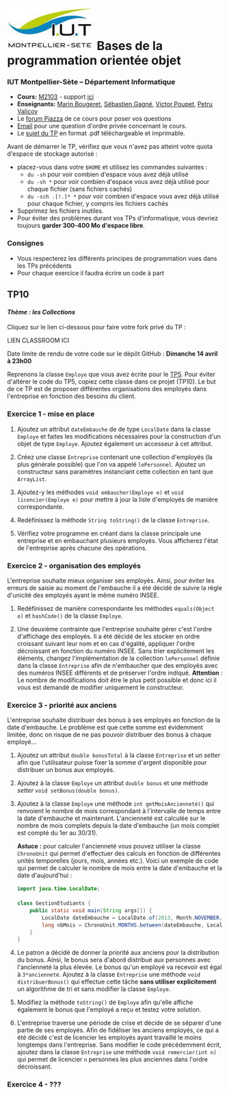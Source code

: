 # ![](ressources/logo.jpeg) Bases de la programmation orientée objet 

### IUT Montpellier-Sète – Département Informatique

* **Cours:** [M2103](http://cache.media.enseignementsup-recherche.gouv.fr/file/25/09/7/PPN_INFORMATIQUE_256097.pdf) - support [ici](https://github.com/IUTInfoMontp-M2103/Ressources)
* **Enseignants:** [Marin Bougeret](mailto:marin.bougeret@umontpellier.fr), [Sébastien Gagné](mailto:sebastien.gagne@umontpellier.fr), [Victor Poupet](mailto:victor.poupet@umontpellier.fr), [Petru Valicov](mailto:petru.valicov@umontpellier.fr) 
* Le [forum Piazza](https://piazza.com/class/jpv7gf0lltk4kc) de ce cours pour poser vos questions
* [Email](mailto:petru.valicov@umontpellier.fr) pour une question d'ordre privée concernant le cours.
* Le [sujet du TP](http://pageperso.lif.univ-mrs.fr/~petru.valicov/Cours/M2103/TP10.pdf) en format .pdf téléchargeable et imprimable.

Avant de démarrer le TP, vérifiez que vous n'avez pas atteint votre quota d'espace de stockage autorisé :

* placez-vous dans votre `$HOME` et utilisez les commandes suivantes :
    * `du -sh` pour voir combien d'espace vous avez déjà utilisé
    * `du -sh *` pour voir combien d'espace vous avez déjà utilisé pour chaque fichier (sans fichiers cachés)
    * `du -sch .[!.]* *` pour voir combien d'espace vous avez déjà utilisé pour chaque fichier, y compris les fichiers cachés
* Supprimez les fichiers inutiles.
* Pour éviter des problèmes durant vos TPs d'informatique, vous devriez toujours **garder 300-400 Mo d'espace libre**.


### Consignes
- Vous respecterez les différents principes de programmation vues dans les TPs précédents
- Pour chaque exercice il faudra écrire un code à part



## TP10
#### _Thème : les Collections_

Cliquez sur le lien ci-dessous pour faire votre fork privé du TP :

LIEN CLASSROOM ICI

Date limite de rendu de votre code sur le dépôt GitHub : **Dimanche 14 avril à 23h00**

Reprenons la classe `Employe` que vous avez écrite pour le [TP5](https://github.com/IUTInfoMontp-M2103/TP5). Pour éviter d'altérer le code du TP5, copiez cette classe dans ce projet (TP10). Le but de ce TP est de proposer différentes organisations des employés dans l'entreprise en fonction des besoins du client. 

### Exercice 1 - mise en place

1. Ajoutez un attribut `dateEmbauche` de de type `LocalDate` dans la classe `Employe` et faites les modifications nécessaires pour la construction d'un objet de type `Employe`. Ajoutez également un accesseur à cet attribut.

2. Créez une classe `Entreprise` contenant une collection d'employés (la plus générale possible) que l'on va appelé `lePersonnel`. Ajoutez un constructeur sans paramètres instanciant cette collection en tant que `ArrayList`.  

3. Ajoutez-y les méthodes `void embaucher(Employe e)` et `void licencier(Employe e)` pour mettre à jour la liste d'employés de manière correspondante.

4. Redéfinissez la méthode `String toString()` de la classe `Entreprise`.

5. Vérifiez votre programme en créant dans la classe principale une entreprise et en embauchant plusieurs employés. Vous afficherez l'état de l'entreprise après chacune des opérations.


### Exercice 2 - organisation des employés

L'entreprise souhaite mieux organiser ses employés. Ainsi, pour éviter les erreurs de saisie au moment de l'embauche il a été décidé de suivre la régle d'unicité des employés ayant le même numéro INSEE.

1. Redéfinissez de manière correspondante les méthodes `equals(Object o)` et `hashCode()` de la classe `Employe`.

2. Une deuxième contrainte que l'entreprise souhaite gérer c'est l'ordre d'affichage des employés. Il a été décidé de les stocker en ordre croissant suivant leur nom et en cas d'égalité, appliquer l'ordre décroissant en fonction du numéro INSEE. Sans trier explicitement les éléments, changez l'implémentation de la collection `lePersonnel` définie dans la classe `Entreprise` afin de n'embaucher que des employés avec des numéros INSEE différents et de préserver l'ordre indiqué.
  **Attention** : Le nombre de modifications doit être le plus petit possible et donc ici il vous est demandé de modifier uniquement le constructeur. 


### Exercice 3 - priorité aux anciens

L'entreprise souhaite distribuer des bonus à ses employés en fonction de la date d'embauche. Le problème est que cette somme est évidemment limitée, donc on risque de ne pas pouvoir distribuer des bonus à chaque employé... 

1. Ajoutez un attribut `double bonusTotal` à la classe `Entreprise` et un _setter_ afin que l'utilisateur puisse fixer la somme d'argent disponible pour distribuer un bonus aux employés.

2. Ajoutez à la classe `Employe` un attribut `double bonus` et une méthode _setter_ `void setBonus(double bonus)`.
 
3. Ajoutez à la classe `Employe` une méthode `int getMoisAncienneté()` qui renvoient le nombre de mois correspondant à l'intervalle de temps entre la date d'embauche et maintenant. L'ancienneté est calculée sur le nombre de mois complets depuis la date d'embauche (un mois complet est compté du 1er au 30/31).
    
    **Astuce :** pour calculer l'ancienneté vous pouvez utiliser la classe `ChronoUnit` qui permet d'effectuer des calculs en fonction de différentes unités temporelles (jours, mois, années etc.). Voici un exemple de code qui permet de calculer le nombre de mois entre la date d'embauche et la date d'aujourd'hui :
 
    ```java
    import java.time.LocalDate;
 
    class GestionEtudiants {
        public static void main(String args[]) {
            LocalDate dateEmbauche = LocalDate.of(2013, Month.NOVEMBER, 2);
            long nbMois = ChronoUnit.MONTHS.between(dateEmbauche, LocalDate.now());
        }
    }
    ```
 
4. Le patron a décidé de donner la priorité aux anciens pour la distribution du bonus. Ainsi, le bonus sera d'abord distribué aux personnes avec l'ancienneté la plus élevée. Le bonus qu'un employé va recevoir est égal à `3*ancienneté`. Ajoutez à la classe `Entreprise` une méthode `void distribuerBonus()` qui effectue cette tâche **sans utiliser explicitement** un algorithme de tri et sans modifier la classe `Employe`.

5. Modifiez la méthode `toString()` de `Employe` afin qu'elle affiche également le bonus que l'employé a reçu et testez votre solution.

6. L'entreprise traverse une période de crise et décide de se séparer d'une partie de ses employés. Afin de fidéliser les anciens employés, ce qui a été décidé c'est de licencier les employés ayant travaillé le moins longtemps dans l'entreprise. Sans modifier le code précédemment écrit, ajoutez dans la classe `Entreprise` une méthode `void remercier(int n)` qui permet de licencier `n` personnes les plus  anciennes dans l'ordre décroissant.

### Exercice 4 - ???

